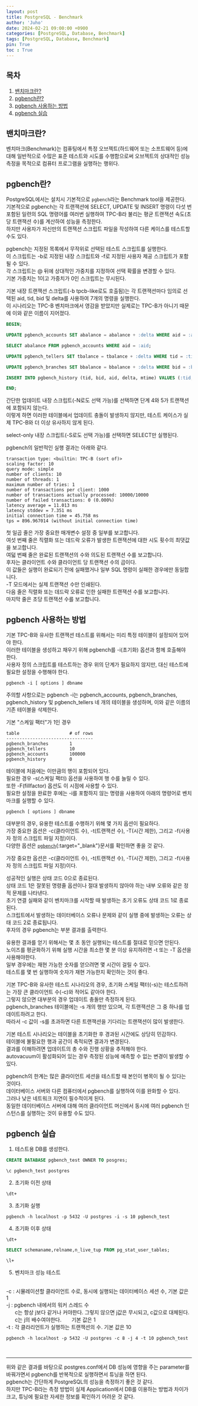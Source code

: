 ```yaml
---
layout: post
title: PostgreSQL - Benchmark
author: 'Juho'
date: 2024-02-21 09:00:00 +0900
categories: [PostgreSQL, Database, Benchmark]
tags: [PostgreSQL, Database, Benchmark]
pin: True
toc : True
---
```


<style>
  th{
    font-weight: bold;
    text-align: center;
    background-color: white;
  }
  td{
    background-color: white;
  }

</style>

## 목차
1. [밴치마크란?](#밴치마크란)
2. [pgbench란?](#pgbench란)
3. [pgbench 사용하는 방법](#pgbench-사용하는-방법)
4. [pgbench 실습](#pgbench-실습)

## 밴치마크란?
벤치마크(Benchmark)는 컴퓨팅에서 특정 오브젝트(하드웨어 또는 소프트웨어 등)에 대해 일반적으로 수많은 표준 테스트와 시도를 수행함으로써 오브젝트의 상대적인 성능 측정을 목적으로 컴퓨터 프로그램을 실행하는 행위다.<br/>

## pgbench란?
PostgreSQL에서는 설치시 기본적으로 `pgbench`라는 Benchmark tool을 제공한다.<br/>
기본적으로 pgbench는 각 트랜잭션에 SELECT, UPDATE 및 INSERT 명령이 다섯 번 포함된 일련의 SQL 명령어를 여러번 실행하여 TPC-B라 불리는 평균 트랜잭션 속도(초당 트랜잭션 수)를 계산하여 성능을 측정한다.<br/>
하지만 사용자가 자신만의 트랜잭션 스크립트 파일을 작성하여 다른 케이스를 테스트할 수도 있다.<br/>

pgbench는 지정된 목록에서 무작위로 선택된 테스트 스크립트를 실행한다.<br/>
이 스크립트는 -b로 지정된 내장 스크립트와 -f로 지정된 사용자 제공 스크립트가 포함될 수 있다.<br/>
각 스크립트는 @ 뒤에 상대적인 가중치를 지정하여 선택 확률을 변경할 수 있다.<br/>
기본 가중치는 1이고 가중치가 0인 스크립트는 무시된다.<br/>

기본 내장 트랜잭션 스크립트(-b tpcb-like로도 호출됨)는 각 트랜잭션마다 임의로 선택된 aid, tid, bid 및 delta를 사용하여 7개의 명령을 실행한다.<br/>
이 시나리오는 TPC-B 벤치마크에서 영감을 받았지만 실제로는 TPC-B가 아니기 때문에 이와 같은 이름이 지어졌다.<br/>
```sql
BEGIN;

UPDATE pgbench_accounts SET abalance = abalance + :delta WHERE aid = :aid;

SELECT abalance FROM pgbench_accounts WHERE aid = :aid;

UPDATE pgbench_tellers SET tbalance = tbalance + :delta WHERE tid = :tid;

UPDATE pgbench_branches SET bbalance = bbalance + :delta WHERE bid = :bid;

INSERT INTO pgbench_history (tid, bid, aid, delta, mtime) VALUES (:tid, :bid, :aid, :delta, CURRENT_TIMESTAMP);

END;
```
간단한 업데이트 내장 스크립트(-N로도 선택 가능)를 선택하면 단계 4와 5가 트랜잭션에 포함되지 않는다.<br/>
이렇게 하면 이러한 테이블에서 업데이트 충돌이 발생하지 않지만, 테스트 케이스가 실제 TPC-B와 더 이상 유사하지 않게 된다.<br/>

select-only 내장 스크립트(-S로도 선택 가능)를 선택하면 SELECT만 실행된다.<br/>

pgbench의 일반적인 실행 결과는 아래와 같다.<br/>
```
transaction type: <builtin: TPC-B (sort of)>
scaling factor: 10
query mode: simple
number of clients: 10
number of threads: 1
maximum number of tries: 1
number of transactions per client: 1000
number of transactions actually processed: 10000/10000
number of failed transactions: 0 (0.000%)
latency average = 11.013 ms
latency stddev = 7.351 ms
initial connection time = 45.758 ms
tps = 896.967014 (without initial connection time)
```

첫 일곱 줄은 가장 중요한 매개변수 설정 중 일부를 보고합니다.<br/>
여섯 번째 줄은 직렬화 또는 데드락 오류가 발생한 트랜잭션에 대한 시도 횟수의 최댓값을 보고합니다.<br/>
여덟 번째 줄은 완료된 트랜잭션의 수와 의도된 트랜잭션 수를 보고합니다.<br/>
후자는 클라이언트 수와 클라이언트 당 트랜잭션 수의 곱이다.<br/>
이 값들은 실행이 완료되기 전에 실패했거나 일부 SQL 명령이 실패한 경우에만 동일합니다.<br/>
-T 모드에서는 실제 트랜잭션 수만 인쇄된다.<br/>
다음 줄은 직렬화 또는 데드락 오류로 인한 실패한 트랜잭션 수를 보고합니다.<br/>
마지막 줄은 초당 트랜잭션 수를 보고합니다.<br/>


## pgbench 사용하는 방법
기본 TPC-B와 유사한 트랜잭션 테스트를 위해서는 미리 특정 테이블이 설정되어 있어야 한다.<br/>
이러한 테이블을 생성하고 채우기 위해 pgbench를 -i(초기화) 옵션과 함께 호출해야 한다.<br/>
사용자 정의 스크립트를 테스트하는 경우 위의 단계가 필요하지 않지만, 대신 테스트에 필요한 설정을 수행해야 한다.<br/>

```
pgbench -i [ options ] dbname
```
주의할 사항으로는 pgbench -i는 pgbench_accounts, pgbench_branches, pgbench_history 및 pgbench_tellers 네 개의 테이블을 생성하며, 이와 같은 이름의 기존 테이블을 삭제한다.<br/>

기본 "스케일 팩터"가 1인 경우<br/>
```
table                   # of rows
---------------------------------
pgbench_branches        1
pgbench_tellers         10
pgbench_accounts        100000
pgbench_history         0
```
테이블에 처음에는 이만큼의 행이 포함되어 있다.<br/>
필요한 경우 -s(스케일 팩터) 옵션을 사용하여 행 수를 늘릴 수 있다.<br/>
또한 -F(fillfactor) 옵션도 이 시점에 사용할 수 있다.<br/>
필요한 설정을 완료한 후에는 -i를 포함하지 않는 명령을 사용하여 아래의 명령어로 벤치마크를 실행할 수 있다.<br/>
```
pgbench [ options ] dbname
```
대부분의 경우, 유용한 테스트를 수행하기 위해 몇 가지 옵션이 필요하다.<br/>
가장 중요한 옵션은 -c(클라이언트 수), -t(트랜잭션 수), -T(시간 제한), 그리고 -f(사용자 정의 스크립트 파일 지정)이다.<br/>
다양한 옵션은 [`pgbench`](https://www.postgresql.org/docs/current/pgbench.html){:target="_blank"}문서를 확인하면 좋을 것 같다.<br/>

가장 중요한 옵션은 -c(클라이언트 수), -t(트랜잭션 수), -T(시간 제한), 그리고 -f(사용자 정의 스크립트 파일 지정)이다.<br/>

성공적인 실행은 상태 코드 0으로 종료된다.<br/>
상태 코드 1은 잘못된 명령줄 옵션이나 절대 발생하지 않아야 하는 내부 오류와 같은 정적 문제를 나타낸다.<br/>
초기 연결 실패와 같이 벤치마크를 시작할 때 발생하는 초기 오류도 상태 코드 1로 종료된다.<br/>
스크립트에서 발생하는 데이터베이스 오류나 문제와 같이 실행 중에 발생하는 오류는 상태 코드 2로 종료됩니다.<br/>
후자의 경우 pgbench는 부분 결과를 출력한다.<br/>

유용한 결과를 얻기 위해서는 몇 초 동안 실행되는 테스트를 절대로 믿으면 안된다.<br/>
노이즈를 평균화하기 위해 실행 시간을 최소한 몇 분 이상 유지하려면 -t 또는 -T 옵션을 사용해야한다.<br/>
일부 경우에는 재현 가능한 숫자를 얻으려면 몇 시간이 걸릴 수 있다.<br/>
테스트를 몇 번 실행하여 숫자가 재현 가능한지 확인하는 것이 좋다.<br/>

기본 TPC-B와 유사한 테스트 시나리오의 경우, 초기화 스케일 팩터(-s)는 테스트하려는 가장 큰 클라이언트 수(-c)와 적어도 같아야 한다.<br/>
그렇지 않으면 대부분의 경우 업데이트 충돌만 측정하게 된다.<br/>
pgbench_branches 테이블에는 -s 개의 행만 있으며, 각 트랜잭션은 그 중 하나를 업데이트하려고 한다.<br/>
따라서 -c 값이 -s를 초과하면 다른 트랜잭션을 기다리는 트랜잭션이 많이 발생한다.<br/>

기본 테스트 시나리오는 테이블을 초기화한 후 경과된 시간에도 상당히 민감하다.<br/>
테이블에 불필요한 행과 공간이 축적되면 결과가 변경된다.<br/>
결과를 이해하려면 업데이트의 총 수와 진행 상황을 추적해야 한다.<br/>
autovacuum이 활성화되어 있는 경우 측정된 성능에 예측할 수 없는 변경이 발생할 수 있다.<br/>

pgbench의 한계는 많은 클라이언트 세션을 테스트할 때 본인이 병목이 될 수 있다는 것이다.<br/>
데이터베이스 서버와 다른 컴퓨터에서 pgbench를 실행하여 이를 완화할 수 있다.<br/>
그러나 낮은 네트워크 지연이 필수적이게 된다.<br/>
동일한 데이터베이스 서버에 대해 여러 클라이언트 머신에서 동시에 여러 pgbench 인스턴스를 실행하는 것이 유용할 수도 있다.<br/>

## pgbench 실습
1. 테스트용 DB를 생성한다.
```sql
CREATE DATABASE pgbench_test OWNER TO posgres;
```
```
\c pgbench_test postgres
```

2. 초기화 이전 상태
```
\dt+
```

3. 초기화 실행
```
pgbench -h localhost -p 5432 -U postgres -i -s 10 pgbench_test
```

4. 초기화 이후 상태
```
\dt+
```
```sql
SELECT schemaname,relname,n_live_tup FROM pg_stat_user_tables;
```
```
\l+
```

5. 벤치마크 성능 테스트
<br/>
-c : 시뮬레이션할 클라이언트 수로, 동시에 실행되는 데이터베이스 세션 수, 기본 값은 1<br/>
-j : pgbench 내에서의 워커 스레드 수<br/>
&nbsp;&nbsp;&nbsp;&nbsp;&nbsp; c는 항상 j보다 같거나 커야한다. 그렇지 않으면 j값은 무시되고, c값으로 대체된다.<br/>
&nbsp;&nbsp;&nbsp;&nbsp;&nbsp; c는 j의 배수여야한다.
&nbsp;&nbsp;&nbsp;&nbsp;&nbsp; 기본 값은 1<br/>
-t : 각 클라리언트가 실행하는 트랜잭션의 수. 기본 값은 10<br/>

```
pgbench -h localhost -p 5432 -U postgres -c 8 -j 4 -t 10 pgbench_test
```



<br/>

---

위와 같은 결과를 바탕으로 postgres.conf에서 DB 성능에 영향을 주는 parameter를 바꿔가면서 pgbench를 반복적으로 실행하면서 튜닝을 하면 된다.<br/>
pgbench는 간단하게 PostgreSQL의 성능을 측정하기 좋은 것 같다.<br/>
하지만 TPC-B라는 측정 방법이 실제 Application에서 DB를 이용하는 방법과 차이가 크고, 튜닝에 필요한 자세한 정보를 확인하기 어려운 것 같다.<br/>